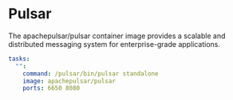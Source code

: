 # Pulsar

The apachepulsar/pulsar container image provides a scalable and distributed messaging system for enterprise-grade applications.

```yaml
tasks:
  "":
    command: /pulsar/bin/pulsar standalone
    image: apachepulsar/pulsar
    ports: 6650 8080
```

